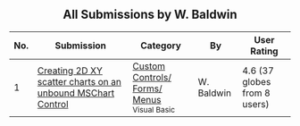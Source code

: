 ﻿<div align="center">

## All Submissions by W\. Baldwin

</div>

No.  | Submission | Category | By   | User Rating
---- | ---------- | -------- | ---- | -----------
1 | [Creating 2D XY scatter charts on an unbound MSChart Control<br />](https://github.com/Planet-Source-Code/w-baldwin-creating-2d-xy-scatter-charts-on-an-unbound-mschart-control__1-27349) | [Custom Controls/ Forms/  Menus<br /><sup>Visual Basic</sup>](../ByCategory/custom-controls-forms-menus__1-4.md) | W\. Baldwin | 4.6 (37 globes from 8 users)
